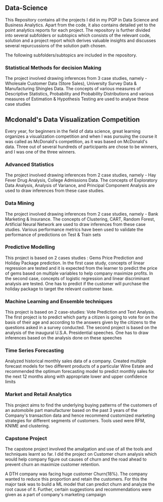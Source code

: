 ## Data-Science
This Repository contains all the projects I did in my PGP in Data Science and Business Analytics. 
Apart from the code, it also contains detailed yet to the point analytics reports for each project.
The repository is further divided into several subfolders or subtopics which consists of the relevant
code, solution and a project report which derives valuable insights and discusses several repurcussions
of the solution path chosen.

The following subfolders/subtopics are included in the repository.

### Statistical Methods for decision Making
The project involved drawing inferences from 3 case studies, namely - Wholesale Customer Data (Store Sales), University Survey Data & Manufacturing Shingles Data. The concepts of various measures of Descriptive Statistics, Probability and Probability Distributions and various measures of Estimation & Hypothesis Testing are used to analyse these case studies

## Mcdonald's Data Visualization Competition
Every year, for beginners in the field of data science, great learning organizes a visualization competition and when I was pursuing the course it was called as McDonald's competition, as it was based on McDonald's data. Three out of several hundreds of participants are chose to be winners, and I was one of the three winners.

### Advanced Statistics
The project involved drawing inferences from 2 case studies, namely - Hay Fever Drug Analysis, College Admissions Data. The concepts of Exploratory Data Analysis, Analysis of Variance, and Principal Component Analysis are used to draw inferences from these case studies.

### Data Mining
The project involved drawing inferences from 2 case studies, namely - Bank Marketing & Insurance. The concepts of Clustering, CART, Random Forest, Artificial Neural Network are used to draw inferences from these case studies. Various performance metrics have been used to validate the performance of predictions on Test & Train sets

### Predictive Modelling
This project is based on 2 cases studies : Gems Price Prediction and Holiday Package prediction. In the first case study, concepts of linear regression are tested and it is expected from the learner to predict the price of gems based on multiple variables to help company maximize profits. In the second case, concepts of logistic regression and linear discriminant analysis are tested. One has to predict if the customer will purchase the holiday package to target the relevant customer base.

### Machine Learning and Ensemble techniques
This project is based on 2 case-studies: Vote Prediction and Text Analysis. The first project is to predict which party a citizen is going to vote for on the basis of their age and according to the answers given by the citizens to the questions asked in a survey conducted. The second project is based on the analysis of the inaugural U.S.A. Presidential speeches. One has to draw inferences based on the analysis done on these speeches

### Time Series Forecasting
Analyzed historical monthly sales data of a company. Created multiple forecast models for two different products of a particular Wine Estate and recommended the optimum forecasting model to predict monthly sales for the next 12 months along with appropriate lower and upper confidence limits

### Market and Retail Analytics
This project aims to find the underlying buying patterns of the customers of an automobile part manufacturer based on the past 3 years of the Company's transaction data and hence recommend customized marketing strategies for different segments of customers. Tools used were RFM, KNIME and clustering.

### Capstone Project
The capstone project involved the amalgation and use of all the tools and techniques learnt so far. I did the project on Customer churn analysis which would help company figure out causes of churn and the road ahead to prevent churn an maximize customer retention.

A DTH company was facing huge customer Churn(18%). The company wanted to reduce this proportion and retain the customers. For this the major task was to build a ML model that can predict churn and analyze the root cause of it. Further, certain suggestions and recommendations were given as a part of company's marketing campaign

